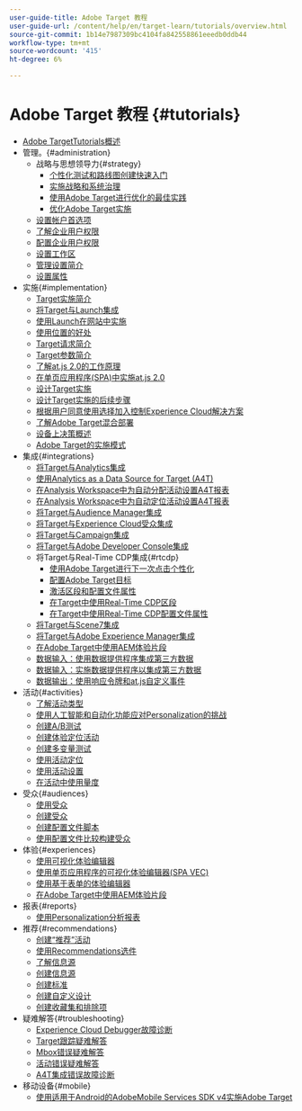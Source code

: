 ```yaml
---
user-guide-title: Adobe Target 教程
user-guide-url: /content/help/en/target-learn/tutorials/overview.html
source-git-commit: 1b14e7987309bc4104fa842558861eeedb0ddb44
workflow-type: tm+mt
source-wordcount: '415'
ht-degree: 6%

---
```



# Adobe Target 教程 {#tutorials}

+ [Adobe TargetTutorials概述](../overview.md)
+ 管理。{#administration}
   + 战略与思想领导力{#strategy}
      + [个性化测试和路线图创建快速入门](../strategy/create-personalization-roadmap-testing-plan.md)
      + [实施战略和系统治理](../dev101/1-1-implementation-strategy-sys-governance.md)
      + [使用Adobe Target进行优化的最佳实践](../strategy/target-best-practices-for-optimization.md)
      + [优化Adobe Target实施](../strategy/optimize-your-target-implementation.md)
   + [设置帐户首选项](../administration/set-up-account-preferences.md)
   + [了解企业用户权限](../administration/understanding-enterprise-user-permissions.md)
   + [配置企业用户权限](../dev101/1-2-configure-ent-user-permissions.md)
   + [设置工作区](../administration/set-up-workspaces.md)
   + [管理设置简介](../dev101/1-3-intro-to-admin-setup.md)
   + [设置属性](../administration/set-up-properties.md)
+ 实施{#implementation}
   + [Target实施简介](../dev101/2-1-intro-to-target-implementation.md)
   + [将Target与Launch集成](../dev101/3-1-target-launch.md)
   + [使用Launch在网站中实施](https://experienceleague.adobe.com/docs/launch-learn/implementing-in-websites-with-launch/index.html?lang=zh-Hans)
   + [使用位置的好处](../dev101/2-2-benefits-of-locations.md)
   + [Target请求简介](../dev101/2-3-intro-to-target-requests.md)
   + [Target参数简介](../dev101/2-4-intro-to-target-params.md)
   + [了解at.js 2.0的工作原理](../implementation/understanding-how-atjs-20-works.md)
   + [在单页应用程序(SPA)中实施at.js 2.0](../implementation/implement-atjs-20-in-a-single-page-application.md)
   + [设计Target实施](../dev101/2-5-design-target-implementation.md)
   + [设计Target实施的后续步骤](../dev101/2-6-next-steps-design-target-implementation.md)
   + [根据用户同意使用选择加入控制Experience Cloud解决方案](https://experienceleague.adobe.com/docs/id-service/using/implementation/opt-in-service/use-opt-in-to-control-experience-cloud-activities-based-on-user-consent.html?lang=zh-Hans)
   + [了解Adobe Target混合部署](../implementation/hybrid-deployment.md)
   + [设备上决策概述](../implementation/on-device-decisioning-overview.md)
   + [Adobe Target的实施模式](../implementation/implementation-patterns-for-adobe-target.md)
+ 集成{#integrations}
   + [将Target与Analytics集成](../dev101/3-2-target-analytics.md)
   + [使用Analytics as a Data Source for Target (A4T)](../integrations/use-analytics-as-a-data-source-a4t.md)
   + [在Analysis Workspace中为自动分配活动设置A4T报表](../integrations/set-up-a4t-reports-in-analysis-workspace-for-auto-allocate-activities.md)
   + [在Analysis Workspace中为自动定位活动设置A4T报表](../integrations/set-up-a4t-reports-in-analysis-workspace-for-auto-target-activities.md)
   + [将Target与Audience Manager集成](../dev101/3-3-target-dmp.md)
   + [将Target与Experience Cloud受众集成](../dev101/3-4-target-exc-audiences.md)
   + [将Target与Campaign集成](../dev101/3-6-target-campaign.md)
   + [将Target与Adobe Developer Console集成](../dev101/3-7-target-io.md)
   + 将Target与Real-Time CDP集成{#rtcdp}
      + [使用Adobe Target进行下一次点击个性化](../integrations/rtcdp/next-hit-personalization.md)
      + [配置Adobe Target目标](../integrations/rtcdp/configure-the-target-destination.md)
      + [激活区段和配置文件属性](../integrations/rtcdp/activate-segments-and-profile-attributes.md)
      + [在Target中使用Real-Time CDP区段](../integrations/rtcdp/use-rtcdp-segments-in-target.md)
      + [在Target中使用Real-Time CDP配置文件属性](../integrations/rtcdp/use-rtcdp-profile-attributes-in-target.md)
   + [将Target与Scene7集成](../dev101/3-8-target-scene7.md)
   + [将Target与Adobe Experience Manager集成](../dev101/3-5-target-aem.md)
   + [在Adobe Target中使用AEM体验片段](https://helpx.adobe.com/experience-manager/kt/sites/using/experience-fragment-target-offer-feature-video-use.html)
   + [数据输入：使用数据提供程序集成第三方数据](../integrations/use-data-providers-to-integrate-third-party-data.md)
   + [数据输入：实施数据提供程序以集成第三方数据](../integrations/implement-data-providers-to-integrate-third-party-data.md)
   + [数据输出：使用响应令牌和at.js自定义事件](../integrations/use-response-tokens-and-atjs-custom-events.md)
+ 活动{#activities}
   + [了解活动类型](../activities/understanding-the-types-of-activities.md)
   + [使用人工智能和自动化功能应对Personalization的挑战](../activities/use-the-artificial-intelligence-and-automation-capabilities-to-meet-the-challenges-of-personalization.md)
   + [创建A/B测试](../activities/create-ab-tests.md)
   + [创建体验定位活动](../activities/create-experience-targeting-activities.md)
   + [创建多变量测试](../activities/create-multivariate-tests.md)
   + [使用活动定位](../activities/use-activity-targeting.md)
   + [使用活动设置](../activities/use-activity-settings.md)
   + [在活动中使用量度](../activities/use-metrics-in-activities.md)
+ 受众{#audiences}
   + [使用受众](../audiences/use-audiences.md)
   + [创建受众](../audiences/create-audiences.md)
   + [创建配置文件脚本](../audiences/create-profile-scripts.md)
   + [使用配置文件比较构建受众](../audiences/use-profile-comparison-to-build-audiences.md)
+ 体验{#experiences}
   + [使用可视化体验编辑器](../experiences/use-the-visual-experience-composer.md)
   + [使用单页应用程序的可视化体验编辑器(SPA VEC)](../experiences/use-the-visual-experience-composer-for-single-page-applications.md)
   + [使用基于表单的体验编辑器](../experiences/use-the-form-based-experience-composer.md)
   + [在Adobe Target中使用AEM体验片段](https://helpx.adobe.com/experience-manager/kt/sites/using/experience-fragment-target-offer-feature-video-use.html)
+ 报表{#reports}
   + [使用Personalization分析报表](../reports/use-the-personalization-insights-reports.md)
+ 推荐{#recommendations}
   + [创建“推荐”活动](../recommendations/create-a-recommendations-activity.md)
   + [使用Recommendations选件](../recommendations/use-recommendations-offers.md)
   + [了解信息源](../recommendations/understanding-feeds.md)
   + [创建信息源](../recommendations/create-a-feed.md)
   + [创建标准](../recommendations/create-criteria.md)
   + [创建自定义设计](../recommendations/create-custom-designs.md)
   + [创建收藏集和排除项](../recommendations/create-collections-and-exclusions.md)
+ 疑难解答{#troubleshooting}
   + [Experience Cloud Debugger故障诊断](../troubleshooting/troubleshoot-with-the-experience-cloud-debugger.md)
   + [Target跟踪疑难解答](../troubleshooting/troubleshoot-with-target-traces.md)
   + [Mbox错误疑难解答](../dev101/4-1-troubleshoot-mbox-errors.md)
   + [活动错误疑难解答](../dev101/4-2-troubleshoot-activity-errors.md)
   + [A4T集成错误故障诊断](../dev101/4-3-troubleshoot-integration-errors.md)
+ 移动设备{#mobile}
   + [使用适用于Android的AdobeMobile Services SDK v4实施Adobe Target](../mobile-v4/overview.md)
